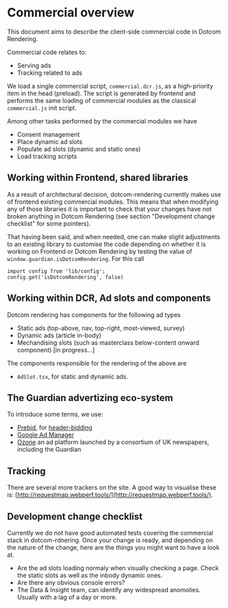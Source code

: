 # Commercial overview

This document aims to describe the client-side commercial code in Dotcom Rendering.

Commercial code relates to:

-   Serving ads
-   Tracking related to ads

We load a single commercial script, `commercial.dcr.js`, as a high-priority item in the head (preload). The script is generated by frontend and performs the same loading of commercial modules as the classical `commercial.js` init script.

Among other tasks performed by the commercial modules we have

-   Consent management
-   Place dynamic ad slots
-   Populate ad slots (dynamic and static ones)
-   Load tracking scripts

## Working within Frontend, shared libraries

As a result of architectural decision, dotcom-rendering currently makes use of frontend existing commercial modules. This means that when modifying any of those libraries it is important to check that your changes have not broken anything in Dotcom Rendering (see section "Development change checklist" for some pointers).

That having been said, and when needed, one can make slight adjustments to an existing library to customise the code depending on whether it is working on Frontend or Dotcom Rendering by testing the value of `window.guardian.isDotcomRendering`. For this call

```
import config from 'lib/config';
config.get('isDotcomRendering', false)
```

## Working within DCR, Ad slots and components

Dotcom rendering has components for the following ad types

-   Static ads (top-above, nav, top-right, most-viewed, survey)
-   Dynamic ads (article in-body)
-   Mechandising slots (such as masterclass below-content onward component) [in progress...]

The components responsible for the rendering of the above are

-   `AdSlot.tsx`, for static and dynamic ads.

## The Guardian advertizing eco-system

To introduce some terms, we use:

-   [Prebid](https://prebid.org/overview/intro.html), for [header-bidding](https://digiday.com/media/wtf-header-bidding/)
-   [Google Ad Manager](https://en.wikipedia.org/wiki/Google_Ad_Manager)
-   [Ozone](https://www.ozoneproject.com/advertisers) an ad platform launched by a consortium of UK newspapers, including the Guardian

## Tracking

There are several more trackers on the site. A good way to visualise these is: [http://requestmap.webperf.tools/](http://requestmap.webperf.tools/).

## Development change checklist

Currently we do not have good automated tests covering the commercial stack in dotcom-rdnering. Once your change is ready, and depending on the nature of the change, here are the things you might want to have a look at.

-   Are the ad slots loading normaly when visually checking a page. Check the static slots as well as the inbody dynamic ones.
-   Are there any obvious console errors?
-   The Data & Insight team, can identify any widespread anomolies. Usually with a lag of a day or more.
